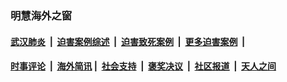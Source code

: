 
### 明慧海外之窗

####  [武汉肺炎](indexes/365.md?t=06191600) &nbsp;|&nbsp;  [迫害案例综述](indexes/328.md?t=06191600) &nbsp;|&nbsp; [迫害致死案例](indexes/277.md?t=06191600)  &nbsp;|&nbsp; [更多迫害案例](indexes/81.md?t=06191600)  &nbsp;|&nbsp; 
####  [时事评论](indexes/19.md?t=06191600) &nbsp;|&nbsp; [海外简讯](indexes/245.md?t=06191600)&nbsp;|&nbsp;  [社会支持](indexes/140.md?t=06191600) &nbsp;|&nbsp; [褒奖决议](indexes/282.md?t=06191600) &nbsp;|&nbsp; [社区报道](indexes/91.md?t=06191600)  &nbsp;|&nbsp; [天人之间](indexes/78.md?t=06191600) 

